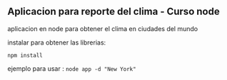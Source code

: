## Aplicacion para reporte del clima - Curso node
aplicacion en node para obtener el clima en ciudades del mundo

instalar para obtener las librerias:
````
npm install
````

ejemplo para usar : ```node app -d "New York"```
